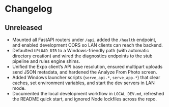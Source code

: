 # Changelog

## Unreleased

- Mounted all FastAPI routers under `/api`, added the `/health` endpoint, and enabled development
  CORS so LAN clients can reach the backend.
- Defaulted `UPLOAD_DIR` to a Windows-friendly path (with automatic directory creation) and wired the
  diagnostics endpoints to the stub pipeline and rules engine shims.
- Unified the Expo client’s API base resolution, ensured multipart uploads send JSON metadata, and
  hardened the Analyze From Photo screen.
- Added Windows launcher scripts (`serve_api.*`, `serve_app.*`) that clear caches, set environment
  variables, and start the dev servers in LAN mode.
- Documented the local development workflow in `LOCAL_DEV.md`, refreshed the README quick start, and
  ignored Node lockfiles across the repo.

